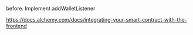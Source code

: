 before. Implement addWalletListener


https://docs.alchemy.com/docs/integrating-your-smart-contract-with-the-frontend
